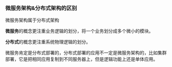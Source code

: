 ### 微服务架构&分布式架构的区别

微服务架构属于分布式架构

**微服务**的概念更注重业务逻辑的划分，将一个业务划分成多个微小的模块。

**分布式**的概念更注重系统物理逻辑的划分。

微服务肯定是分布式部署的，分布式部署的应用不一定是微服务架构的，比如集群部署，它是把相同应用复制到不同服务器上，但是逻辑功能上还是单体应用。



